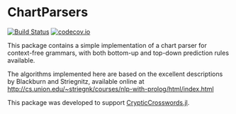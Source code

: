 # ChartParsers

[![Build Status](https://github.com/rdeits/ChartParsers.jl/workflows/CI/badge.svg)](https://github.com/rdeits/ChartParsers.jl/actions?query=workflow%3ACI) [![codecov.io](http://codecov.io/github/rdeits/ChartParsers.jl/coverage.svg?branch=master)](http://codecov.io/github/rdeits/ChartParsers.jl?branch=master)

This package contains a simple implementation of a chart parser for context-free grammars, with both bottom-up and top-down prediction rules available.

The algorithms implemented here are based on the excellent descriptions by Blackburn and Striegnitz, available online at <http://cs.union.edu/~striegnk/courses/nlp-with-prolog/html/index.html>

This package was developed to support [CrypticCrosswords.jl](https://github.com/rdeits/CrypticCrosswords.jl).
